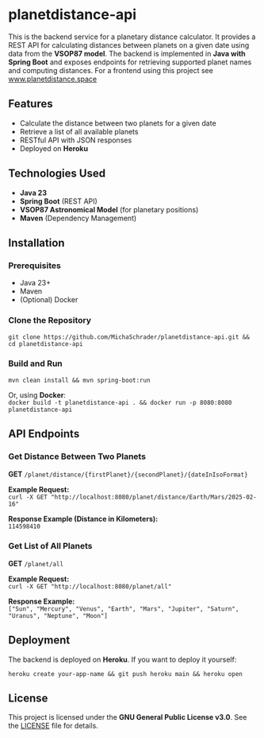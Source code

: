 # planetdistance-api
This is the backend service for a planetary distance calculator. 
It provides a REST API for calculating distances between planets on a given date using data from the **VSOP87 model**. 
The backend is implemented in **Java with Spring Boot** and exposes endpoints for retrieving supported planet names 
and computing distances.
For a frontend using this project see www.planetdistance.space

## Features
- Calculate the distance between two planets for a given date
- Retrieve a list of all available planets
- RESTful API with JSON responses
- Deployed on **Heroku**

## Technologies Used
- **Java 23**
- **Spring Boot** (REST API)
- **VSOP87 Astronomical Model** (for planetary positions)
- **Maven** (Dependency Management)

## Installation

### Prerequisites
- Java 23+
- Maven
- (Optional) Docker

### Clone the Repository
`git clone https://github.com/MichaSchrader/planetdistance-api.git && cd planetdistance-api`

### Build and Run
`mvn clean install && mvn spring-boot:run`

Or, using **Docker**:  
`docker build -t planetdistance-api . && docker run -p 8080:8080 planetdistance-api`

## API Endpoints

### Get Distance Between Two Planets
**GET** `/planet/distance/{firstPlanet}/{secondPlanet}/{dateInIsoFormat}`

**Example Request:**  
`curl -X GET "http://localhost:8080/planet/distance/Earth/Mars/2025-02-16"`

**Response Example (Distance in Kilometers):**  
`114598410`

### Get List of All Planets
**GET** `/planet/all`

**Example Request:**  
`curl -X GET "http://localhost:8080/planet/all"`

**Response Example:**  
`["Sun", "Mercury", "Venus", "Earth", "Mars", "Jupiter", "Saturn", "Uranus", "Neptune", "Moon"]`

## Deployment
The backend is deployed on **Heroku**. If you want to deploy it yourself:

`heroku create your-app-name && git push heroku main && heroku open`

## License
This project is licensed under the **GNU General Public License v3.0**. See the [LICENSE](LICENSE) file for details.  
